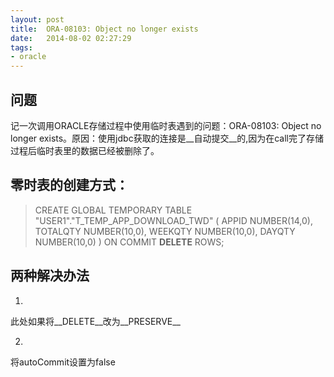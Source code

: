 ```yaml
---
layout: post
title:  ORA-08103: Object no longer exists
date:   2014-08-02 02:27:29
tags:
- oracle
---
```


问题
---
记一次调用ORACLE存储过程中使用临时表遇到的问题：ORA-08103: Object no longer exists。原因：使用jdbc获取的连接是__自动提交__的,因为在call完了存储过程后临时表里的数据已经被删除了。


零时表的创建方式：
---
>  CREATE GLOBAL TEMPORARY TABLE "USER1"."T\_TEMP\_APP\_DOWNLOAD\_TWD" 
   (
    APPID NUMBER(14,0), 
	TOTALQTY NUMBER(10,0), 
	WEEKQTY NUMBER(10,0), 
	DAYQTY NUMBER(10,0)
   ) ON COMMIT __DELETE__ ROWS;
   

两种解决办法
---
1.
此处如果将__DELETE__改为__PRESERVE__

2.
将autoCommit设置为false